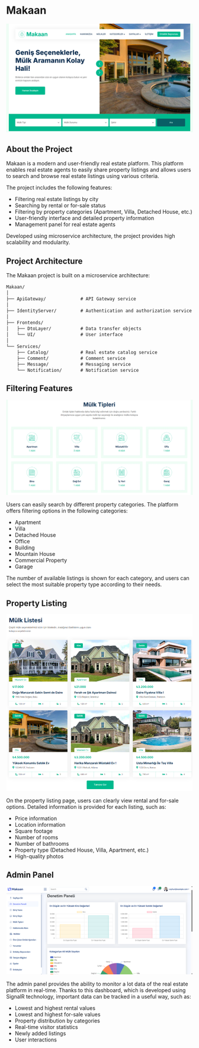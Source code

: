 # Makaan

![Makaan Real Estate Project](/Frontend/Makaan.WebUI/wwwroot/ProjectImages/Slayt1.png)

## About the Project

Makaan is a modern and user-friendly real estate platform. This platform enables real estate agents to easily share property listings and allows users to search and browse real estate listings using various criteria.

The project includes the following features:
- Filtering real estate listings by city
- Searching by rental or for-sale status
- Filtering by property categories (Apartment, Villa, Detached House, etc.)
- User-friendly interface and detailed property information
- Management panel for real estate agents

Developed using microservice architecture, the project provides high scalability and modularity.

## Project Architecture

The Makaan project is built on a microservice architecture:

```
Makaan/
│
├── ApiGateway/             # API Gateway service
│
├── IdentityServer/         # Authentication and authorization service
│
├── Frontends/
│   ├── DtoLayer/           # Data transfer objects
│   └── UI/                 # User interface
│
└── Services/
    ├── Catalog/            # Real estate catalog service
    ├── Comment/            # Comment service
    ├── Message/            # Messaging service
    └── Notification/       # Notification service
```

## Filtering Features

![Filtering Options](/Frontend/Makaan.WebUI/wwwroot/ProjectImages/filter1.png)

Users can easily search by different property categories. The platform offers filtering options in the following categories:
- Apartment
- Villa
- Detached House
- Office
- Building
- Mountain House
- Commercial Property
- Garage

The number of available listings is shown for each category, and users can select the most suitable property type according to their needs.

## Property Listing

![Property List](/Frontend/Makaan.WebUI/wwwroot/ProjectImages/List1.png)

On the property listing page, users can clearly view rental and for-sale options. Detailed information is provided for each listing, such as:
- Price information
- Location information
- Square footage
- Number of rooms
- Number of bathrooms
- Property type (Detached House, Villa, Apartment, etc.)
- High-quality photos

## Admin Panel

![Admin Panel](/Frontend/Makaan.WebUI/wwwroot/ProjectImages/Admin1.png)

The admin panel provides the ability to monitor a lot data of the real estate platform in real-time. Thanks to this dashboard, which is developed using SignalR technology, important data can be tracked in a useful way, such as:
- Lowest and highest rental values
- Lowest and highest for-sale values
- Property distribution by categories
- Real-time visitor statistics
- Newly added listings
- User interactions 
